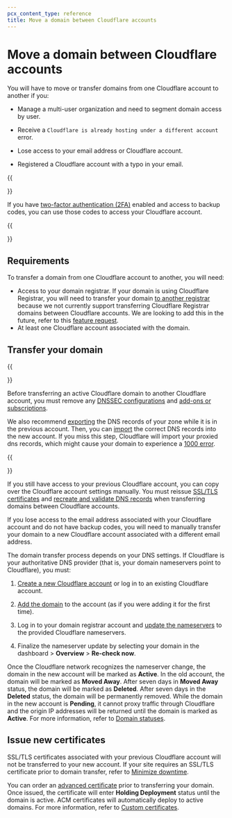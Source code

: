 ```yaml
---
pcx_content_type: reference
title: Move a domain between Cloudflare accounts
---
```


# Move a domain between Cloudflare accounts

You will have to move or transfer domains from one Cloudflare account to another if you:

* Manage a multi-user organization and need to segment domain access by user.

* Receive a `Cloudflare is already hosting under a different account` error.

* Lose access to your email address or Cloudflare account.

* Registered a Cloudflare account with a typo in your email.

{{<Aside type="note">}}

If you have [two-factor authentication (2FA)](/fundamentals/setup/account/account-security/2fa/) enabled and access to backup codes, you can use those codes to access your Cloudflare account.

{{</Aside>}}

## Requirements

To transfer a domain from one Cloudflare account to another, you will need:

* Access to your domain registrar. If your domain is using Cloudflare Registrar, you will need to transfer your domain [to another registrar](/registrar/account-options/transfer-out-from-cloudflare/) because we not currently support transferring Cloudflare Registrar domains between Cloudflare accounts. We are looking to add this in the future, refer to this [feature request](https://community.cloudflare.com/t/feature-request-registrar-transfer-between-cloudflare-accounts/540582).
* At least one Cloudflare account associated with the domain.

## Transfer your domain

{{<Aside type="warning">}}

Before transferring an active Cloudflare domain to another Cloudflare account, you must remove any [DNSSEC configurations](/dns/dnssec/) and [add-ons or subscriptions](/fundamentals/subscriptions-and-billing/cancel-subscription/).

We also recommend [exporting](/dns/manage-dns-records/how-to/import-and-export/#export-records) the DNS records of your zone while it is in the previous account. Then, you can [import](/dns/manage-dns-records/how-to/import-and-export/#import-records) the correct DNS records into the new account.
If you miss this step, Cloudflare will import your proxied dns records, which might cause your domain to experience a [1000 error](/support/troubleshooting/cloudflare-errors/troubleshooting-cloudflare-1xxx-errors/). 

{{</Aside>}}

If you still have access to your previous Cloudflare account, you can copy over the Cloudflare account settings manually. You must reissue [SSL/TLS certificates](/ssl/edge-certificates/) and [recreate and validate DNS records](/dns/manage-dns-records/how-to/create-dns-records/) when transferring domains between Cloudflare accounts.

If you lose access to the email address associated with your Cloudflare account and do not have backup codes, you will need to manually transfer your domain to a new Cloudflare account associated with a different email address.

The domain transfer process depends on your DNS settings. If Cloudflare is your authoritative DNS provider (that is, your domain nameservers point to Cloudflare), you must:

1. [Create a new Cloudflare account](/fundamentals/setup/account/create-account/) or log in to an existing Cloudflare account.

2. [Add the domain](/fundamentals/setup/manage-domains/add-site/) to the account (as if you were adding it for the first time).

3. Log in to your domain registrar account and [update the nameservers](/dns/zone-setups/full-setup/setup/) to the provided Cloudflare nameservers.

4. Finalize the nameserver update by selecting your domain in the dashboard > **Overview** > **Re-check now**.

Once the Cloudflare network recognizes the nameserver change, the domain in the new account will be marked as **Active**. In the old account, the domain will be marked as **Moved Away**. After seven days in **Moved Away** status, the domain will be marked as **Deleted**. After seven days in the **Deleted** status, the domain will be permanently removed. While the domain in the new account is **Pending**, it cannot proxy traffic through Cloudflare and the origin IP addresses will be returned until the domain is marked as **Active**. For more information, refer to [Domain statuses](/dns/zone-setups/reference/domain-status/).

## Issue new certificates

SSL/TLS certificates associated with your previous Cloudflare account will not be transferred to your new account. If your site requires an SSL/TLS certificate prior to domain transfer, refer to [Minimize downtime](/ssl/edge-certificates/universal-ssl/enable-universal-ssl/#minimize-downtime).

You can order an [advanced certificate](/ssl/edge-certificates/advanced-certificate-manager/) prior to transferring your domain. Once issued, the certificate will enter **Holding Deployment** status until the domain is active. ACM certificates will automatically deploy to active domains. For more information, refer to [Custom certificates](/ssl/reference/certificate-statuses/#custom-certificates).
